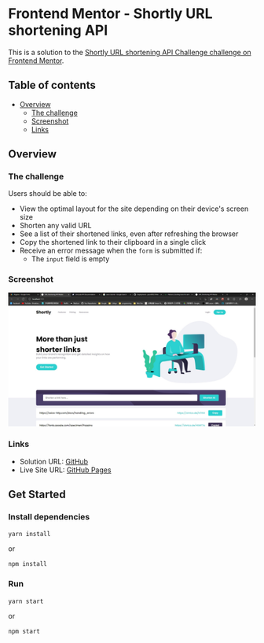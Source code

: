 # Frontend Mentor - Shortly URL shortening API

This is a solution to the [Shortly URL shortening API Challenge challenge on Frontend Mentor](https://www.frontendmentor.io/challenges/url-shortening-api-landing-page-2ce3ob-G).

## Table of contents

- [Overview](#overview)
  - [The challenge](#the-challenge)
  - [Screenshot](#screenshot)
  - [Links](#links)

## Overview

### The challenge

Users should be able to:

- View the optimal layout for the site depending on their device's screen size
- Shorten any valid URL
- See a list of their shortened links, even after refreshing the browser
- Copy the shortened link to their clipboard in a single click
- Receive an error message when the `form` is submitted if:
  - The `input` field is empty

### Screenshot

![](./screenshot.jpg)

### Links

- Solution URL: [GitHub](https://github.com/jason89521/URL-Shortening-API)
- Live Site URL: [GitHub Pages](https://jason89521.github.io/URL-Shortening-API/)

## Get Started

### Install dependencies

```command
yarn install
```
or
```command
npm install
```

### Run 

```command
yarn start
```
or
```command
npm start
```